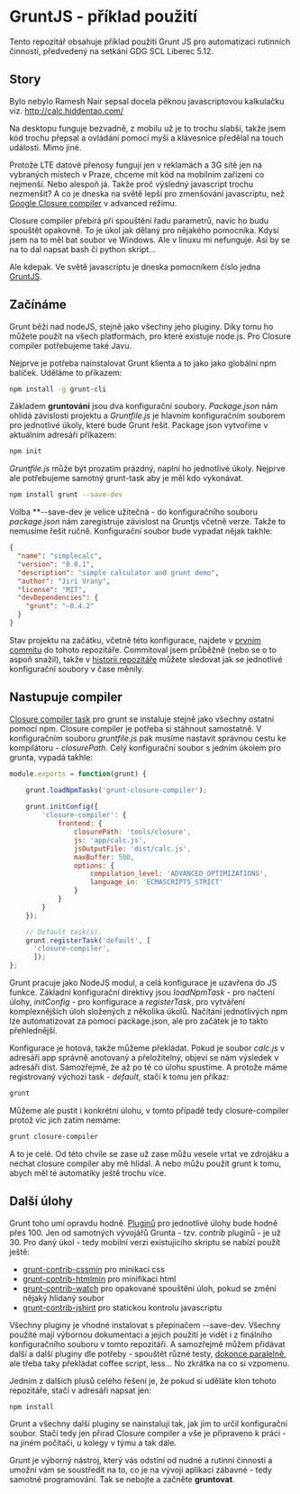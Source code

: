 # GruntJS - příklad použití

Tento repozitář obsahuje příklad použití Grunt JS pro automatizaci rutinních činností, předvedený na 
setkání GDG SCL Liberec 5.12.

## Story
Bylo nebylo Ramesh Nair sepsal docela pěknou javascriptovou kalkulačku viz. http://calc.hiddentao.com/

Na desktopu funguje bezvadně, z mobilu už je to trochu slabší, takže jsem kód trochu přepsal a ovládání pomocí
myši a klávesnice předělal na touch události. Mimo jiné.

Protože LTE datové přenosy fungují jen v reklamách a 3G sítě jen na vybraných místech v Praze, chceme mít kód na mobilním zařízení co nejmenší. Nebo alespoň já. Takže proč výsledný javascript trochu nezmenšit? A co je dneska na světě lepší pro zmenšování javascriptu, než [Google Closure compiler](https://developers.google.com/closure/compiler/?hl=cs) v advanced režimu. 

Closure compiler přebírá při spouštění řadu parametrů, navíc ho budu spouštět opakovně. To je úkol jak dělaný pro nějakého pomocníka. Kdysi jsem na to měl bat soubor ve Windows. Ale v linuxu mi nefunguje. Asi by se na to dal napsat bash či python skript... 

Ale kdepak. Ve světě javascriptu je dneska pomocníkem číslo jedna [GruntJS](http://gruntjs.com/ "Grunt JS").

## Začínáme 

Grunt běží nad nodeJS, stejně jako všechny jeho pluginy. Díky tomu ho můžete použít na všech platformách, pro které existuje node.js. Pro Closure compiler potřebujeme také Javu. 

Nejprve je potřeba nainstalovat Grunt klienta a to jako jako globální npm balíček. Uděláme to příkazem:

```bash
npm install -g grunt-cli
```

Základem __gruntování__ jsou dva konfigurační soubory. _Package.json_ nám ohlídá závislosti projektu a _Gruntfile.js_ je hlavním konfiguračním souborem pro jednotlivé úkoly, které bude Grunt řešit. Package json vytvoříme v aktuálním adresáři příkazem:

```bash
npm init
```

_Gruntfile.js_ může být prozatím prázdný, naplní ho jednotlivé úkoly. Nejprve ale potřebujeme samotný grunt-task aby je měl kdo vykonávat. 

```bash
npm install grunt --save-dev
```

Volba **--save-dev je velice užitečná - do konfiguračního souboru _package.json_ nám zaregistruje závislost na Gruntjs včetně verze. Takže to nemusíme řešit ručně. Konfigurační soubor bude vypadat nějak takhle: 

```json
{
  "name": "simplecalc",
  "version": "0.0.1",
  "description": "simple calculator and grunt demo",
  "author": "Jiri Vrany",
  "license": "MIT",
  "devDependencies": {
    "grunt": "~0.4.2"
  }
}
```
Stav projektu na začátku, včetně této konfigurace, najdete v [prvním commitu](https://github.com/jirivrany/gdgscl-grunt-demo/tree/cb973805a5ab2cc814d7be320a47c605a4d59f8b) do tohoto repozitáře. Commitoval jsem průběžně (nebo se o to aspoň snažil), takže v [historii repozitáře](https://github.com/jirivrany/gdgscl-grunt-demo/commits/master) můžete sledovat jak se jednotlivé konfigurační soubory v čase měnily. 

## Nastupuje compiler
[Closure compiler task](https://github.com/gmarty/grunt-closure-compiler) pro grunt se instaluje stejně jako všechny ostatní pomocí npm. Closure compiler je potřeba si stáhnout samostatně. V konfiguračním souboru _gruntfile.js_ pak musíme nastavit správnou cestu ke kompilátoru - _closurePath_. Celý konfigurační soubor s jedním úkolem pro grunta, vypadá takhle: 

```javascript
module.exports = function(grunt) {

    grunt.loadNpmTasks('grunt-closure-compiler');
    
    grunt.initConfig({
        'closure-compiler': {
            frontend: {
                closurePath: 'tools/closure',
                js: 'app/calc.js',
                jsOutputFile: 'dist/calc.js',
                maxBuffer: 500,
                options: {
                    compilation_level: 'ADVANCED_OPTIMIZATIONS',
                    language_in: 'ECMASCRIPT5_STRICT'
                }
            }
        }
    });

    // Default task(s).
    grunt.registerTask('default', [
      'closure-compiler',
      ]);
};
```
Grunt pracuje jako NodeJS modul, a celá konfigurace je uzavřena do JS funkce. Základní konfigurační direktivy jsou _loadNpmTask_ - pro načtení úlohy, _initConfig_ - pro konfigurace a _registerTask_, pro vytváření komplexnějších úloh složených z několika úkolů. Načítání jednotlivých npm lze automatizovat za pomocí package.json, ale pro začátek je to takto přehlednější. 

Konfigurace je hotová, takže můžeme překládat. Pokud je soubor _calc.js_ v adresáři app správně anotovaný a přeložitelný, objeví se nám výsledek v adresáři dist. Samozřejmě, že až po té co úlohu spustíme. A protože máme registrovaný výchozí task - _default_, stačí k tomu jen příkaz:

```bash
grunt
```

Můžeme ale pustit i konkrétní úlohu, v tomto případě tedy closure-compiler protož víc jich zatím nemáme:

```bash
grunt closure-compiler
```

A to je celé. Od této chvíle se zase už zase můžu vesele vrtat ve zdrojáku a nechat closure compiler aby mě hlídal. A nebo můžu použít grunt k tomu, abych měl té automatiky ještě trochu více. 

## Další úlohy

Grunt toho umí opravdu hodně. [Pluginů](http://gruntjs.com/plugins/) pro jednotlivé úlohy bude hodně přes 100. Jen od samotných vývojářů Grunta - tzv. _contrib_ pluginů - je už 30. Pro daný úkol - tedy mobilní verzi existujícího skriptu se nabízí použít ještě:

* [grunt-contrib-cssmin](https://github.com/gruntjs/grunt-contrib-cssmin) pro minikaci css
* [grunt-contrib-htmlmin](https://github.com/gruntjs/grunt-contrib-htmlmin) pro minifikaci html
* [grunt-contrib-watch](https://github.com/gruntjs/grunt-contrib-watch) pro opakované spouštění úloh, pokud se změní nějaký hlídaný soubor
* [grunt-contrib-jshint](https://github.com/gruntjs/grunt-contrib-jshint)  pro statickou kontrolu javascriptu

Všechny pluginy je vhodné instalovat s přepínačem --save-dev. Všechny použité mají výbornou dokumentaci a jejich použití je vidět i z finálního konfiguračního souboru v tomto repozitáři. A samozřejmě můžem přidávat další a další pluginy dle potřeby - spouštět různé testy, [dokonce paralelně](https://github.com/sindresorhus/grunt-concurrent), ale třeba taky překládat coffee script, less... No zkrátka na co si vzpomenu.

Jedním z dalších plusů celého řešení je, že pokud si uděláte klon tohoto repozitáře, stačí v adresáři napsat jen: 


```bash
npm install
```

Grunt a všechny další pluginy se nainstalují tak, jak jim to určil konfigurační soubor. Stačí tedy jen přirad Closure compiler a vše je připraveno k práci - na jiném počítači, u kolegy v týmu a tak dále. 

Grunt je výborný nástroj, který vás odstíní od nudné a rutinní činnosti a umožní vám se soustředit na to, co je na vývoji aplikací zábavné - tedy samotné programování. Tak se nebojte a začněte __gruntovat__.

